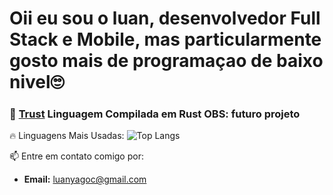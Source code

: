 # Oii eu sou o luan, desenvolvedor Full Stack e Mobile, mas particularmente gosto mais de programaçao de baixo nivel🙄

### 🚀 [Trust](https://github.com/seu-usuario/trust) Linguagem Compilada em Rust OBS: futuro projeto

🔥 Linguagens Mais Usadas:
![Top Langs](https://github-readme-stats.vercel.app/api/top-langs/?username=LuanYago&layout=compact&theme=radical)

📫 Entre em contato comigo por:
- **Email:** [luanyagoc@gmail.com](mailto:luanyagoc@gmail.com)
